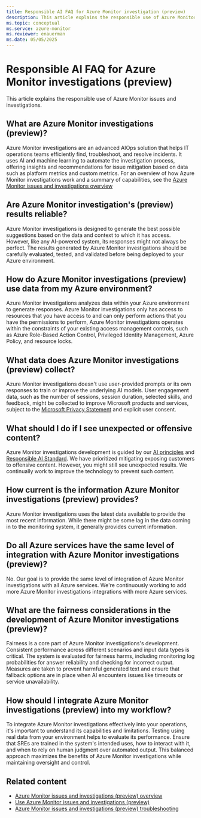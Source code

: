 ```yaml
---
title: Responsible AI FAQ for Azure Monitor investigation (preview)
description: This article explains the responsible use of Azure Monitor issue and investigation.
ms.topic: conceptual
ms.servce: azure-monitor
ms.reviewer: enauerman
ms.date: 05/05/2025
---
```


# Responsible AI FAQ for Azure Monitor investigations (preview)

This article explains the responsible use of Azure Monitor issues and investigations.

## What are Azure Monitor investigations (preview)?

Azure Monitor investigations are an advanced AIOps solution that helps IT operations teams efficiently find, troubleshoot, and resolve incidents. It uses AI and machine learning to automate the investigation process, offering insights and recommendations for issue mitigation based on data such as platform metrics and custom metrics. For an overview of how Azure Monitor investigations work and a summary of capabilities, see the [Azure Monitor issues and investigations overview](aiops-issue-and-investigation-overview.md)

## Are Azure Monitor investigation's (preview) results reliable?

Azure Monitor investigations is designed to generate the best possible suggestions based on the data and context to which it has access. However, like any AI-powered system, its responses might not always be perfect. The results generated by Azure Monitor investigations should be carefully evaluated, tested, and validated before being deployed to your Azure environment.

## How do Azure Monitor investigations (preview) use data from my Azure environment?

Azure Monitor investigations analyzes data within your Azure environment to generate responses. Azure Monitor investigations only has access to resources that you have access to and can only perform actions that you have the permissions to perform, Azure Monitor investigations operates within the constraints of your existing access management controls, such as Azure Role-Based Action Control, Privileged Identity Management, Azure Policy, and resource locks.

## What data does Azure Monitor investigations (preview) collect?

Azure Monitor investigations doesn't use user-provided prompts or its own responses to train or improve the underlying AI models. User engagement data, such as the number of sessions, session duration, selected skills, and feedback, might be collected to improve Microsoft products and services, subject to the [Microsoft Privacy Statement](https://privacy.microsoft.com/privacystatement) and explicit user consent.

## What should I do if I see unexpected or offensive content?

Azure Monitor investigations development is guided by our [AI principles](https://www.microsoft.com/ai/principles-and-approach) and [Responsible AI Standard](https://aka.ms/RAIStandardPDF). We have prioritized mitigating exposing customers to offensive content. However, you might still see unexpected results. We continually work to improve the technology to prevent such content.

## How current is the information Azure Monitor investigations (preview) provides?

Azure Monitor investigations uses the latest data available to provide the most recent information. While there might be some lag in the data coming in to the monitoring system, it generally provides current information.

## Do all Azure services have the same level of integration with Azure Monitor investigations (preview)?

No. Our goal is to provide the same level of integration of Azure Monitor investigations with all Azure services. We're continuously working to add more Azure Monitor investigations integrations with more Azure services.

## What are the fairness considerations in the development of Azure Monitor investigations (preview)?

Fairness is a core part of Azure Monitor investigations's development. Consistent performance across different scenarios and input data types is critical. The system is evaluated for fairness harms, including monitoring log probabilities for answer reliability and checking for incorrect output. Measures are taken to prevent harmful generated text and ensure that fallback options are in place when AI encounters issues like timeouts or service unavailability.

## How should I integrate Azure Monitor investigations (preview) into my workflow?

To integrate Azure Monitor investigations effectively into your operations, it's important to understand its capabilities and limitations. Testing using real data from your environment helps to evaluate its performance. Ensure that SREs are trained in the system's intended uses, how to interact with it, and when to rely on human judgment over automated output. This balanced approach maximizes the benefits of Azure Monitor investigations while maintaining oversight and control.

## Related content

- [Azure Monitor issues and investigations (preview) overview](aiops-issue-and-investigation-overview.md)
- [Use Azure Monitor issues and investigations (preview)](aiops-issue-and-investigation-how-to.md)
- [Azure Monitor issues and investigations (preview) troubleshooting](aiops-issue-and-investigation-troubleshooting.md)
